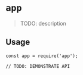# `app`

> TODO: description

## Usage

```
const app = require('app');

// TODO: DEMONSTRATE API
```


